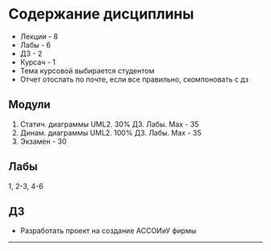 # Содержание дисциплины
- Лекции - 8
- Лабы - 6
- ДЗ - 2
- Курсач - 1
- Тема курсовой выбирается студентом
- Отчет отослать по почте, если все правильно, скомпоновать с дз
## Модули
1. Статич. диаграммы UML2. 30% ДЗ. Лабы. Max - 35
2. Динам. диаграммы UML2. 100% ДЗ. Лабы. Max - 35
3. Экзамен - 30
## Лабы
1, 2-3, 4-6
## ДЗ
- Разработать проект на создание АССОИиУ фирмы
---
